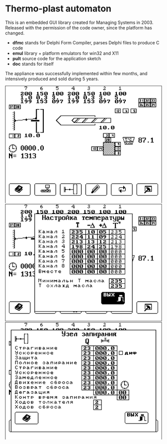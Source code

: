 # Thermo-plast automaton

This is an embedded GUI library created for Managing Systems in 2003.
Released with the permission of the code owner, since the platform has changed.

- **dfmc** stands for Delphi Form Compiler, parses Delphi files to produce C code
- **emul** library + platform emulators for win32 and X11
- **pult** source code for the application sketch
- **doc** stands for itself

The appliance was successfully implemented within few months, and intensively
produced and sold during 5 years.

![main screen](main.png)
![temperature screen](therm.png)
![lock screen](lock.png)
